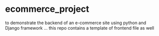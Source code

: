 # ecommerce_project
to demonstrate the backend of an e-commerce site using python and Django framework ... this repo contains a template of frontend file as well
